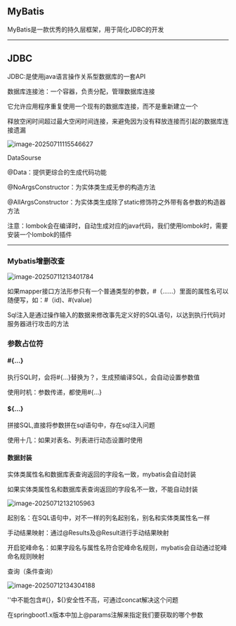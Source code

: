 ## MyBatis

MyBatis是一款优秀的持久层框架，用于简化JDBC的开发



****

## JDBC

JDBC:是使用java语言操作关系型数据库的一套API

数据库连接池：一个容器，负责分配，管理数据库连接

它允许应用程序重复使用一个现有的数据库连接，而不是重新建立一个

释放空闲时间超过最大空闲时间连接，来避免因为没有释放连接而引起的数据库连接遗漏



![image-20250711115546627](C:\Users\45379\AppData\Roaming\Typora\typora-user-images\image-20250711115546627.png)

DataSourse

@Data：提供更综合的生成代码功能

@NoArgsConstructor：为实体类生成无参的构造方法

@AllArgsConstructor：为实体类生成除了static修饰符之外带有各参数的构造器方法

注意：lombok会在编译时，自动生成对应的java代码，我们使用lombok时，需要安装一个lombok的插件



******

### Mybatis增删改查

![image-20250711213401784](C:\Users\45379\AppData\Roaming\Typora\typora-user-images\image-20250711213401784.png)

如果mapper接口方法形参只有一个普通类型的参数，#（……）里面的属性名可以随便写，如：#（id)、#(value)

Sql注入是通过操作输入的数据来修改事先定义好的SQL语句，以达到执行代码对服务器进行攻击的方法

### 参数占位符

#### #{...}

执行SQL时，会将#{...}替换为？，生成预编译SQL，会自动设置参数值

使用时机：参数传递，都使用#{...}

#### ${...}

拼接SQL,直接将参数拼在sql语句中，存在sql注入问题

使用十几：如果对表名、列表进行动态设置时使用

#### 数据封装

实体类属性名和数据库表查询返回的字段名一致，mybatis会自动封装

如果实体类属性名和数据库表查询返回的字段名不一致，不能自动封装

![image-20250712132105963](C:\Users\45379\AppData\Roaming\Typora\typora-user-images\image-20250712132105963.png)

起别名：在SQL语句中，对不一样的列名起别名，别名和实体类属性名一样

手动结果映射：通过@Results及@Result进行手动结果映射

开启驼峰命名：如果字段名与属性名符合驼峰命名规则，mybatis会自动通过驼峰命名规则映射

查询（条件查询）

![image-20250712134304188](C:\Users\45379\AppData\Roaming\Typora\typora-user-images\image-20250712134304188.png)

''中不能包含#{}，${}安全性不高，可通过concat解决这个问题

在springboot1.x版本中加上@params注解来指定我们要获取的哪个参数

